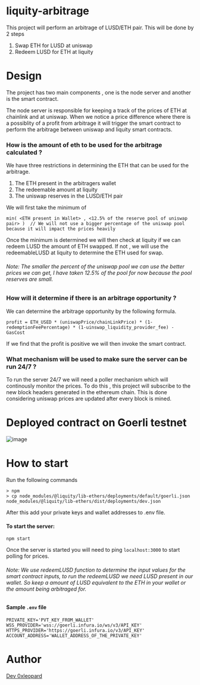 # liquity-arbitrage

This project will perform an arbitrage of LUSD/ETH pair. This will be done by 2 steps
1. Swap ETH for LUSD at uniswap 
2. Redeem LUSD for ETH at liquity

# Design

The project has two main components , one is the node server and another is the smart contract. 

The node server is responsible for keeping a track of the prices of ETH at chainlink and at uniswap. When we notice a price difference where there is a possiblity of a profit from arbitrage it will trigger the smart contract to perform the arbitrage between uniswap and liquity smart contracts.

### How is the amount of eth to be used for the arbitrage calculated ?

We have three restrictions in determining the ETH that can be used for the arbitrage. 
1) The ETH present in the arbitragers wallet
2) The redeemable amount at liquity 
3) The uniswap reserves in the LUSD/ETH pair

We will first take the minimum of 
```
min( <ETH present in Wallet> , <12.5% of the reserve pool of uniswap pair> )  // We will not use a bigger percentage of the uniswap pool because it will impact the prices heavily
```
Once the minimum is determined we will then check at liquity if we can redeem LUSD the amount of ETH swapped. If not , we will use the redeemableLUSD at liquity to determine the ETH used for swap.

###### Note: The smaller the percent of the uniswap pool we can use the better prices we can get, I have taken 12.5% of the pool for now because the pool reserves are small.

### How will it determine if there is an arbitrage opportunity ?

We can determine the arbitrage opportunity by the following formula.
```
profit = ETH_USED * (uniswapPrice/chainLinkPrice) * (1-redemptionFeePercentage) * (1-uinswap_liquidity_provider_fee) - GasCost
```

If we find that the profit is positive we will then invoke the smart contract.

### What mechanism will be used to make sure the server can be run 24/7 ?

To run the server 24/7 we will need a poller mechanism which will continously monitor the prices. To do this , this project will subscribe to the new block headers generated in the ethereum chain. This is done considering uniswap prices are updated after every block is mined.

# Deployed contract on Goerli testnet
![image](https://user-images.githubusercontent.com/15603274/233756332-55b737ab-4fd2-484a-88c7-99b0538de61c.png)

# How to start

Run the following commands
```
> npm
> cp node_modules/@liquity/lib-ethers/deployments/default/goerli.json node_modules/@liquity/lib-ethers/dist/deployments/dev.json 
```

After this add your private keys and wallet addresses to .env file.

#### To start the server:
```
npm start
```
Once the server is started you will need to ping `localhost:3000` to start polling for prices.

###### Note: We use redeemLUSD function to determine the input values for the smart contract inputs, to run the redeemLUSD we need LUSD present in our wallet. So keep a amount of LUSD equivalent to the ETH in your wallet or the amount being arbitraged for. 

#### Sample `.env` file
```
PRIVATE_KEY='PVT_KEY_FROM_WALLET'
WSS_PROVIDER='wss://goerli.infura.io/ws/v3/API_KEY'
HTTPS_PROVIDER='https://goerli.infura.io/v3/API_KEY'
ACCOUNT_ADDRESS='WALLET_ADDRESS_OF_THE_PRIVATE_KEY'
```

# Author

[Dev 0xleopard](https://github.com/0xleopard)

